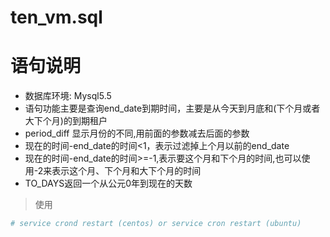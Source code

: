 # ten_vm.sql

语句说明
========

+ 数据库环境: Mysql5.5
+ 语句功能主要是查询end_date到期时间，主要是从今天到月底和(下个月或者大下个月)的到期租户
+ period_diff 显示月份的不同,用前面的参数减去后面的参数
+ 现在的时间-end_date的时间<1，表示过滤掉上个月以前的end_date
+ 现在的时间-end_date的时间>=-1,表示要这个月和下个月的时间,也可以使用-2来表示这个月、下个月和大下个月的时间 
+ TO_DAYS返回一个从公元0年到现在的天数

> 使用
``` bash
# service crond restart (centos) or service cron restart (ubuntu)
```

